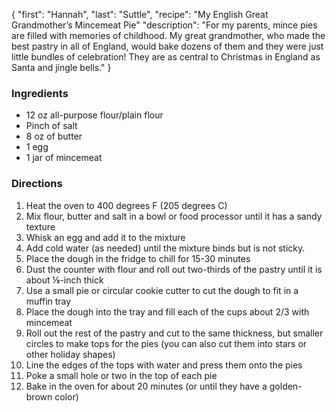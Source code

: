 {
    "first": "Hannah",
    "last": "Suttle",
    "recipe": "My English Great Grandmother’s Mincemeat Pie"
    "description": "For my parents, mince pies are filled with memories of childhood. My great grandmother, who made the best pastry in all of England, would bake dozens of them and they were just little bundles of celebration! They are as central to Christmas in England as Santa and jingle bells."
}

<div class="ingredients">
        <h3>Ingredients</h3>
        <ul>
<li>12 oz all-purpose flour/plain flour</li>
<li>Pinch of salt</li>
<li>8 oz of butter</li>
<li>1 egg</li>
<li>1 jar of mincemeat</li>
        </ul>
      </div>
      <div class="directions">
        <h3>Directions</h3>
        <ol>
         <li>Heat the oven to 400 degrees F (205 degrees C)</li>
<li>Mix flour, butter and salt in a bowl or food processor until it has a sandy texture</li>
<li>Whisk an egg and add it to the mixture</li>
<li>Add cold water (as needed) until the mixture binds but is not sticky.</li>
<li>Place the dough in the fridge to chill for 15-30 minutes</li>
<li>Dust the counter with flour and roll out two-thirds of the pastry until it is about ⅛-inch thick</li>
<li>Use a small pie or circular cookie cutter to cut the dough to fit in a muffin tray</li>
<li>Place the dough into the tray and fill each of the cups about 2/3 with mincemeat</li>
<li>Roll out the rest of the pastry and cut to the same thickness, but smaller circles to make tops for the pies (you can also cut them into stars or other holiday shapes)</li>
<li>Line the edges of the tops with water and press them onto the pies</li>
<li>Poke a small hole or two in the top of each pie</li>
<li>Bake in the oven for about 20 minutes (or until they have a golden-brown color)</li>
        </ol>
      </div>

